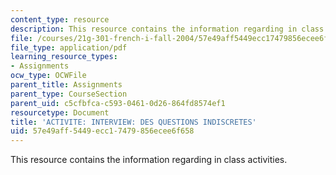 ```yaml
---
content_type: resource
description: This resource contains the information regarding in class activities.
file: /courses/21g-301-french-i-fall-2004/57e49aff5449ecc17479856ecee6f658_MIT21G_301F04_ch7_ex1.pdf
file_type: application/pdf
learning_resource_types:
- Assignments
ocw_type: OCWFile
parent_title: Assignments
parent_type: CourseSection
parent_uid: c5cfbfca-c593-0461-0d26-864fd8574ef1
resourcetype: Document
title: 'ACTIVITE: INTERVIEW: DES QUESTIONS INDISCRETES'
uid: 57e49aff-5449-ecc1-7479-856ecee6f658
---
```

This resource contains the information regarding in class activities.

